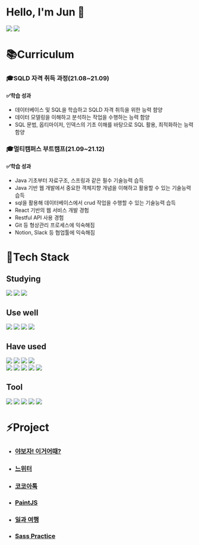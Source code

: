 # Hello, I'm Jun :pig:

[<img src="https://img.shields.io/badge/Mypage-B178EA?style=flat-square"/>](https://glowingjung.oopy.io/)  [<img src="https://img.shields.io/badge/LinkedIn-0074C2?style=flat-square&logo=LinkedIn&logoColor=white"/>](https://www.linkedin.com/in/%EC%98%81%EC%A4%80-%EC%A0%95-2416ab22a/)

# :books:Curriculum

### :mortar_board:SQLD 자격 취득 과정(21.08~21.09)

#### :white_check_mark:학습 성과

- 데이터베이스 및 SQL을 학습하고 SQLD 자격 취득을 위한 능력 햠양
- 데이터 모델링을 이해하고 분석하는 작업을 수행하는 능력 함양
- SQL 문법, 옵티마이저, 인덱스의 기초 이해를 바탕으로 SQL 활용, 최적화하는 능력 함양

### :mortar_board:멀티캠퍼스 부트캠프(21.09~21.12)

#### :white_check_mark:학습 성과

- Java 기초부터 자료구조, 스프링과 같은 필수 기술능력 습득
- Java 기반 웹 개발에서 중요한 객체지향 개념을 이해하고 활용할 수 있는 기술능력 습득 
- sql을 활용해 데이터베이스에서 crud 작업을 수행할 수 있는 기술능력 습득 
- React 기반의 웹 서비스 개발 경험 
- Restful API 사용 경험 
- Git 등 형상관리 프로세스에 익숙해짐 
- Notion, Slack 등 협업툴에 익숙해짐

# :scroll:Tech Stack

## Studying

<img src="https://img.shields.io/badge/nextjs-000000?style=flat-square&logo=Next.js&logoColor=white"/> <img src="https://img.shields.io/badge/Typescript-0074C2?style=flat-square&logo=Typescript&logoColor=white"/> <img src="https://img.shields.io/badge/Redux-764ABC?style=flat-square&logo=Redux&logoColor=white"/>    

## Use well

<img src="https://img.shields.io/badge/React-46CAF2?style=flat-square&logo=React&logoColor=white"/>  <img src="https://img.shields.io/badge/HTML-E96228?style=flat-square&logo=HTML5&logoColor=white"/>  <img src="https://img.shields.io/badge/CSS-0091D5?style=flat-square&logo=CSS3&logoColor=white"/>  <img src="https://img.shields.io/badge/Javascript-yellow?style=flat-square&logo=Javascript&logoColor=white"/>

## Have used

<img src="https://img.shields.io/badge/node.js-89BB3C?style=flat-square&logo=node.js&logoColor=white"/>  <img src="https://img.shields.io/badge/java-18252B?style=flat-square&logo=java&logoColor=white"/>  <img src="https://img.shields.io/badge/spring-67AA3C?style=flat-square&logo=spring&logoColor=white"/>  <img src="https://img.shields.io/badge/React Native-46CAF2?style=flat-square&logo=react&logoColor=white"/></br>
<img src="https://img.shields.io/badge/oracle-C61F22?style=flat-square&logo=oracle&logoColor=white"/>  <img src="https://img.shields.io/badge/mysql-417399?style=flat-square&logo=mysql&logoColor=white"/>  <img src="https://img.shields.io/badge/Firebase-F1BA00?style=flat-square&logo=firebase&logoColor=white"/> <img src="https://img.shields.io/badge/python-336D9A?style=flat-square&logo=python&logoColor=white"/> <img src="https://img.shields.io/badge/Sass-C45F92?style=flat-square&logo=sass&logoColor=white"/>

## Tool

<img src="https://img.shields.io/badge/Github-1A1D21?style=flat-square&logo=github&logoColor=white"/>  <img src="https://img.shields.io/badge/Slack-520C47?style=flat-square&logo=slack&logoColor=white"/>  <img src="https://img.shields.io/badge/notion-000000?style=flat-square&logo=notion&logoColor=white"/>  <img src="https://img.shields.io/badge/Postman-F16632?style=flat-square&logo=Postman&logoColor=white"/>  <img src="https://img.shields.io/badge/gatherTown-4155D5?style=flat-square"/>

# :zap:Project

- ### [야보자! 이거어때?](https://glowingjung.oopy.io/1496bb5b-c793-4deb-8acb-b9eae737c703)

- ### [느위터](https://glowingjung.oopy.io/c267e4aa-573d-4da5-8c5e-ad73ddd7d347)

- ### [코코아톡](https://glowingjung.oopy.io/6711e579-c419-4a15-8abb-7a88347db747)

- ### [PaintJS](https://glowingjung.oopy.io/907e2696-5577-4154-b41f-546c4fd5eed9)

- ### [일과 여행](https://glowingjung.oopy.io/9a852e02-bdc5-4a66-863c-5a067b449222)

- ### [Sass Practice](https://glowingjung.oopy.io/a6484745-f714-4735-a654-6683d457ff50)

